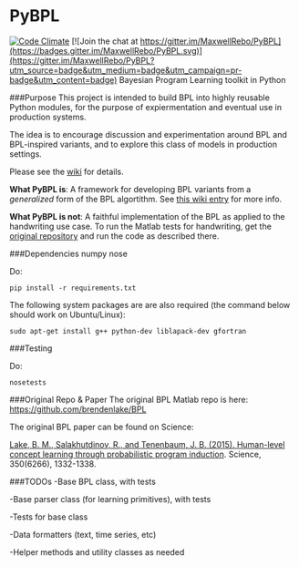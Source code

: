 # PyBPL
[![Code Climate](https://codeclimate.com/github/MaxwellRebo/PyBPL/badges/gpa.svg)](https://codeclimate.com/github/MaxwellRebo/PyBPL)
[![Join the chat at https://gitter.im/MaxwellRebo/PyBPL](https://badges.gitter.im/MaxwellRebo/PyBPL.svg)](https://gitter.im/MaxwellRebo/PyBPL?utm_source=badge&utm_medium=badge&utm_campaign=pr-badge&utm_content=badge)
Bayesian Program Learning toolkit in Python

###Purpose
This project is intended to build BPL into highly reusable Python modules, for the purpose of expiermentation and eventual use in production systems. 

The idea is to encourage discussion and experimentation around BPL and BPL-inspired variants, and to explore this class of models in production settings.

Please see the [wiki](https://github.com/MaxwellRebo/PyBPL/wiki) for details.

**What PyBPL is**: A framework for developing BPL variants from a *generalized* form of the BPL algortithm. See [this wiki entry](https://github.com/MaxwellRebo/PyBPL/wiki/Generalizing-BPL) for more info.

**What PyBPL is not**: A faithful implementation of the BPL as applied to the handwriting use case. To run the Matlab tests for handwriting, get the [original repository](https://github.com/brendenlake/BPL) and run the code as described there.


###Dependencies
numpy
nose

Do:

```
pip install -r requirements.txt
```

The following system packages are are also required (the command below should work on Ubuntu/Linux):

`sudo apt-get install g++ python-dev liblapack-dev gfortran`

###Testing

Do:
```
nosetests
```

###Original Repo & Paper
The original BPL Matlab repo is here: https://github.com/brendenlake/BPL

The original BPL paper can be found on Science:

[Lake, B. M., Salakhutdinov, R., and Tenenbaum, J. B. (2015). Human-level concept learning through probabilistic program induction](http://www.sciencemag.org/content/350/6266/1332.abstract). Science, 350(6266), 1332-1338.


###TODOs
-Base BPL class, with tests

-Base parser class (for learning primitives), with tests

-Tests for base class

-Data formatters (text, time series, etc)

-Helper methods and utility classes as needed
